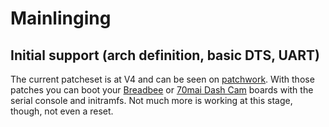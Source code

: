 # Mainlinging

## Initial support (arch definition, basic DTS, UART)
The current patcheset is at V4 and can be seen on [patchwork](https://patchwork.kernel.org/cover/11607257/). With those patches you can boot your [Breadbee](https://github.com/breadbee/breadbee/) or [70mai Dash Cam](boards/dashcamlite.md) boards with the serial console and initramfs. Not much more is working at this stage, though, not even a reset.
